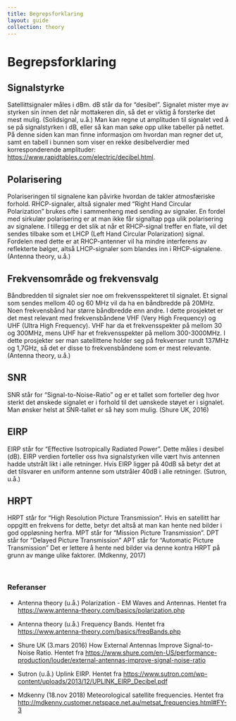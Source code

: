 ```yaml
---
title: Begrepsforklaring
layout: guide
collection: theory
---
```


# Begrepsforklaring

## Signalstyrke

Satellittsignaler måles i dBm. dB står da for “desibel”. Signalet mister mye av styrken sin innen det når mottakeren din, så det er viktig å forsterke det mest mulig. (Solidsignal, u.å.) Man kan regne ut amplituden til signalet ved å se på signalstyrken i dB, eller så kan man søke opp ulike tabeller på nettet. På denne siden kan man finne informasjon om hvordan man regner det ut, samt en tabell i bunnen som viser en rekke desibelverdier med korresponderende amplituder: <https://www.rapidtables.com/electric/decibel.html>.

## Polarisering

Polariseringen til signalene kan påvirke hvordan de takler atmosfæriske forhold. RHCP-signaler, altså signaler med “Right Hand Circular Polarization” brukes ofte i sammenheng med sending av signaler. En fordel med sirkulær polarisering er at man ikke får signaltap pga ulik polarisering av signalene. I tillegg er det slik at når et RHCP-signal treffer en flate, vil det sendes tilbake som et LHCP (Left Hand Circular Polarization) signal. Fordelen med dette er at RHCP-antenner vil ha mindre interferens av reflekterte bølger, altså LHCP-signaler som blandes inn i RHCP-signalene. (Antenna theory, u.å.)

## Frekvensområde og frekvensvalg

Båndbredden til signalet sier noe om frekvensspekteret til signalet. Et signal som sendes mellom 40 og 60 MHz vil da ha en båndbredde på 20MHz. Noen frekvensbånd har større båndbredde enn andre. I dette prosjektet er det mest relevant med frekvensbåndene VHF (Very High Frequency) og UHF (Ultra High Frequency). VHF har da et frekvensspekter på mellom 30 og 300MHz, mens UHF har et frekvensspekter på mellom 300-3000MHz. I dette prosjekter ser man satellittene holder seg på frekvenser rundt 137MHz og 1,7GHz, så det er disse to frekvensbåndene som er mest relevante. (Antenna theory, u.å.)

## SNR

SNR står for “Signal-to-Noise-Ratio” og er et tallet som forteller deg hvor sterkt det ønskede signalet er i forhold til det uønskede støyet er i signalet. Man ønsker helst at SNR-tallet er så høy som mulig. (Shure UK, 2016)

## EIRP

EIRP står for “Effective Isotropically Radiated Power”. Dette måles i desibel (dB). EIRP verdien forteller oss hva signalstyrken ville vært hvis antennen hadde utstrålt likt i alle retninger. Hvis EIRP ligger på 40dB så betyr det at det tilsvarer en uniform antenne som utstråler 40dB i alle retninger. (Sutron, u.å.)

## HRPT

HRPT står for “High Resolution Picture Transmission”. Hvis en satellitt har oppgitt en frekvens for dette, betyr det altså at man kan hente ned bilder i god oppløsning herfra.
MPT står for “Mission Picture Transmission”.
DPT står for “Delayed Picture Transmission”
APT står for “Automatic Picture Transmission” Det er lettere å hente ned bilder via denne kontra HRPT på grunn av mange ulike faktorer.
(Mdkenny, 2017)

<br>

### Referanser

- Antenna theory (u.å.) Polarization - EM Waves and Antennas. Hentet fra <https://www.antenna-theory.com/basics/polarization.php>

- Antenna theory (u.å.) Frequency Bands. Hentet fra <https://www.antenna-theory.com/basics/freqBands.php>

- Shure UK (3.mars 2016) How External Antennas Improve Signal-to-Noise Ratio. Hentet fra <https://www.shure.com/en-US/performance-production/louder/external-antennas-improve-signal-noise-ratio>

- Sutron (u.å.) Uplink EIRP. Hentet fra <https://www.sutron.com/wp-content/uploads/2013/12/UPLINK_EIRP_Decibel.pdf>

- Mdkenny (18.nov 2018) Meteorological satellite frequencies. Hentet fra <http://mdkenny.customer.netspace.net.au/metsat_frequencies.html#FY-3>
